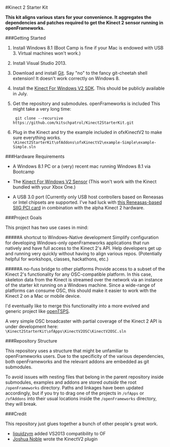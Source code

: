 #Kinect 2 Starter Kit

**This kit aligns various stars for your convenience. It aggregates the dependencies and patches required to get the Kinect 2 sensor running in openFrameworks.**



###Getting Started

1. Install Windows 8.1 (Boot Camp is fine if your Mac is endowed with USB 3. Virtual machines won't work.)

2. Install Visual Studio 2013.

3. Download and install [Git](http://git-scm.com/download/win). Say "no" to the fancy git-cheetah shell extension! It doesn't work correctly on Windows 8.

4. Install the [Kinect For Windows V2 SDK](http://www.microsoft.com/en-us/kinectforwindows/Purchase/developer-sku.aspx). This should be publicly available in July.

5. Get the repository and submodules. openFrameworks is included This might take a very long time:

		git clone --recursive https://github.com/kitschpatrol/Kinect2StarterKit.git
		
6. Plug in the Kinect and try the example included in ofxKinectV2 to make sure everything works. `\Kinect2StarterKit\ofAddons\ofxKinectV2\example-Simple\example-Simple.sln`		

###Hardware Requirements

- A Windows 8.1 PC or a (very) recent mac running Windows 8.1 via Bootcamp

- The [Kinect For Windows V2 Sensor](http://www.microsoft.com/en-us/kinectforwindows/Purchase/developer-sku.aspx) (This won't work with the Kinect bundled with your Xbox One.)

- A USB 3.0 port (Currently only USB host controllers based on Reneasas or Intel chipsets are supported. I've had luck with [this Reneasas-based SIIG PCI card](http://www.bhphotovideo.com/c/product/968543-REG/siig_ju_p40311_s1_dp_4_port_usb_3_0.html) in combination with the alpha Kinect 2 hardware.


###Project Goals

This project has two use cases in mind:

#####A shortcut to Windows-Native development
Simplify configuration for developing Windows-only openFrameworks applications that run natively and have full access to the Kinect 2's API. Help developers get up and running very quickly without having to align various repos. (Potentially helpful for workshops, classes, hackathons, etc.)


#####A no-fuss bridge to other platforms
Provide access to a subset of the Kinect 2's functionality for any OSC-compatible platform. In this case, skeleton data from the Kinect is streamed over the network via an instance of the starter kit running on a Windows machine. Since a wide-range of platforms can consume OSC, this should make it easier to work with the Kinect 2 on a Mac or mobile device.

I'd eventually like to merge this functionality into a more evolved and generic project like [openTSPS](https://github.com/labatrockwell/openTSPS).

A very simple OSC broadcaster with partial coverage of the Kinect 2 API is under development here: `\Kinect2StarterKit\ofApps\KinectV2OSC\KinectV2OSC.sln`


###Repository Structure

This repository uses a structure that might be unfamiliar to openFrameworks users. Due to the specificity of the various dependencies, both openFrameworks and the relevant addons are embedded as git submodules.

To avoid issues with nesting files that belong in the parent repository inside submodules, examples and addons are stored *outside* the root `/openFrameworks` directory. Paths and linkages have been updated accordingly, but if you try to drag one of the projects in `/ofApps` or `/ofAddons` into their usual locations inside the `/openFrameworks` directory, they will break.


###Credit

This repository just glues together a bunch of other people's great work.

- [liquidzym](https://github.com/liquidzym) added VS2013 compatibility to OF
- [Joshua Noble](https://github.com/joshuajnoble) wrote the KinectV2 plugin
